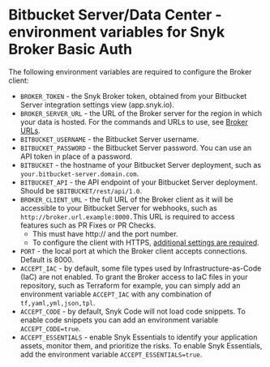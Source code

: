 # Bitbucket Server/Data Center - environment variables for Snyk Broker Basic Auth

The following environment variables are required to configure the Broker client:

* `BROKER_TOKEN` - the Snyk Broker token, obtained from your Bitbucket Server integration settings view (app.snyk.io).
* `BROKER_SERVER_URL` - the URL of the Broker server for the region in which your data is hosted. For the commands and URLs to use, see [Broker URLs](https://docs.snyk.io/working-with-snyk/regional-hosting-and-data-residency#broker-urls).
* `BITBUCKET_USERNAME` - the Bitbucket Server username.
* `BITBUCKET_PASSWORD` - the Bitbucket Server password. You can use an API token in place of a password.
* `BITBUCKET` - the hostname of your Bitbucket Server deployment, such as `your.bitbucket-server.domain.com`.
* `BITBUCKET_API` - the API endpoint of your Bitbucket Server deployment. Should be `$BITBUCKET/rest/api/1.0`.
* `BROKER_CLIENT_URL` - the full URL of the Broker client as it will be accessible to your Bitbucket Server for webhooks, such as `http://broker.url.example:8000.`This URL is required to access features such as PR Fixes or PR Checks.
  * This must have http:// and the port number.&#x20;
  * To configure the client with HTTPS, [additional settings are required](https://docs.snyk.io/snyk-admin/snyk-broker/install-and-configure-broker-using-docker/advanced-configuration-for-snyk-broker-docker-installation/https-for-broker-client-with-docker).
* `PORT` - the local port at which the Broker client accepts connections. Default is 8000.
* `ACCEPT_IAC` - by default, some file types used by Infrastructure-as-Code (IaC) are not enabled. To grant the Broker access to IaC files in your repository, such as Terraform for example, you can simply add an environment variable `ACCEPT_IAC` with any combination of `tf,yaml,yml,json,tpl`.
* `ACCEPT_CODE` - by default, Snyk Code will not load code snippets. To enable code snippets you can add an environment variable `ACCEPT_CODE=true`.
* `ACCEPT_ESSENTIALS` - enable Snyk Essentials to identify your application assets, monitor them, and prioritize the risks. To enable Snyk Essentials, add the environment variable `ACCEPT_ESSENTIALS=true`.
